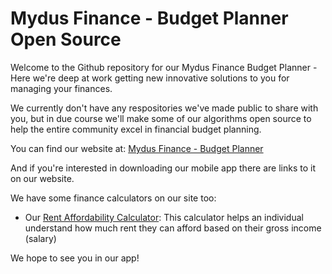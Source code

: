 # Mydus Finance - Budget Planner Open Source
Welcome to the Github repository for our Mydus Finance Budget Planner - Here we're deep at work getting new innovative solutions to you for managing your finances.

We currently don't have any respositories we've made public to share with you, but in due course we'll make some of our algorithms open source to help the entire community excel in financial budget planning.

You can find our website at: [Mydus Finance - Budget Planner](https://mydusfinance.com)

And if you're interested in downloading our mobile app there are links to it on our website.


We have some finance calculators on our site too:
- Our [Rent Affordability Calculator](https://mydusfinance.com/rent-affordability-calculator): This calculator helps an individual understand how much rent they can afford based on their gross income (salary)



We hope to see you in our app!
